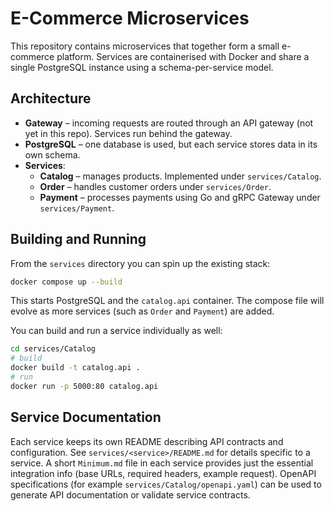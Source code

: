 # E-Commerce Microservices

This repository contains microservices that together form a small e-commerce platform. Services are containerised with Docker and share a single PostgreSQL instance using a schema-per-service model.

## Architecture

- **Gateway** – incoming requests are routed through an API gateway (not yet in this repo). Services run behind the gateway.
- **PostgreSQL** – one database is used, but each service stores data in its own schema.
- **Services**:
  - **Catalog** – manages products. Implemented under `services/Catalog`.
  - **Order** – handles customer orders under `services/Order`.
  - **Payment** – processes payments using Go and gRPC Gateway under `services/Payment`.

## Building and Running

From the `services` directory you can spin up the existing stack:

```bash
docker compose up --build
```

This starts PostgreSQL and the `catalog.api` container. The compose file will evolve as more services (such as `Order` and `Payment`) are added.

You can build and run a service individually as well:

```bash
cd services/Catalog
# build
docker build -t catalog.api .
# run
docker run -p 5000:80 catalog.api
```

## Service Documentation

Each service keeps its own README describing API contracts and configuration. See `services/<service>/README.md` for details specific to a service. A short `Minimum.md` file in each service provides just the essential integration info (base URLs, required headers, example request).
OpenAPI specifications (for example `services/Catalog/openapi.yaml`) can be used to generate API documentation or validate service contracts.
